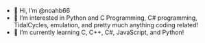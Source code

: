 - 👋 Hi, I’m @noahb66
- 👀 I’m interested in Python and C Programming, C# programming, TidalCycles, emulation, and pretty much anything coding related!
- 🌱 I’m currently learning C, C++, C#,  JavaScript, and Python!

<!---
noahb66/noahb66 is a ✨ special ✨ repository because its `README.md` (this file) appears on your GitHub profile.
You can click the Preview link to take a look at your changes.
--->
